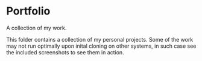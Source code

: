 # Portfolio

A collection of my work.


This folder contains a collection of my personal projects.
Some of the work may not run optimally upon inital cloning on other systems, in such case see the included screenshots to see them in action.
